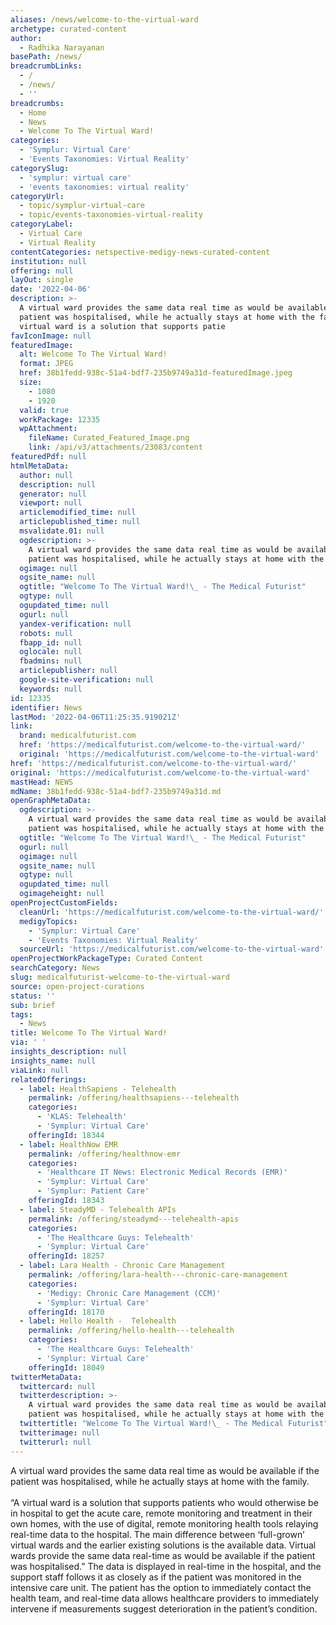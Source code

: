 ```yaml
---
aliases: /news/welcome-to-the-virtual-ward
archetype: curated-content
author:
  - Radhika Narayanan
basePath: /news/
breadcrumbLinks:
  - /
  - /news/
  - ''
breadcrumbs:
  - Home
  - News
  - Welcome To The Virtual Ward!
categories:
  - 'Symplur: Virtual Care'
  - 'Events Taxonomies: Virtual Reality'
categorySlug:
  - 'symplur: virtual care'
  - 'events taxonomies: virtual reality'
categoryUrl:
  - topic/symplur-virtual-care
  - topic/events-taxonomies-virtual-reality
categoryLabel:
  - Virtual Care
  - Virtual Reality
contentCategories: netspective-medigy-news-curated-content
institution: null
offering: null
layOut: single
date: '2022-04-06'
description: >-
  A virtual ward provides the same data real time as would be available if the
  patient was hospitalised, while he actually stays at home with the family.“A
  virtual ward is a solution that supports patie
favIconImage: null
featuredImage:
  alt: Welcome To The Virtual Ward!
  format: JPEG
  href: 38b1fedd-938c-51a4-bdf7-235b9749a31d-featuredImage.jpeg
  size:
    - 1080
    - 1920
  valid: true
  workPackage: 12335
  wpAttachment:
    fileName: Curated_Featured_Image.png
    link: /api/v3/attachments/23083/content
featuredPdf: null
htmlMetaData:
  author: null
  description: null
  generator: null
  viewport: null
  articlemodified_time: null
  articlepublished_time: null
  msvalidate.01: null
  ogdescription: >-
    A virtual ward provides the same data real time as would be available if the
    patient was hospitalised, while he actually stays at home with the family.
  ogimage: null
  ogsite_name: null
  ogtitle: "Welcome To The Virtual Ward!\_ - The Medical Futurist"
  ogtype: null
  ogupdated_time: null
  ogurl: null
  yandex-verification: null
  robots: null
  fbapp_id: null
  oglocale: null
  fbadmins: null
  articlepublisher: null
  google-site-verification: null
  keywords: null
id: 12335
identifier: News
lastMod: '2022-04-06T11:25:35.919021Z'
link:
  brand: medicalfuturist.com
  href: 'https://medicalfuturist.com/welcome-to-the-virtual-ward/'
  original: 'https://medicalfuturist.com/welcome-to-the-virtual-ward'
href: 'https://medicalfuturist.com/welcome-to-the-virtual-ward/'
original: 'https://medicalfuturist.com/welcome-to-the-virtual-ward'
mastHead: NEWS
mdName: 38b1fedd-938c-51a4-bdf7-235b9749a31d.md
openGraphMetaData:
  ogdescription: >-
    A virtual ward provides the same data real time as would be available if the
    patient was hospitalised, while he actually stays at home with the family.
  ogtitle: "Welcome To The Virtual Ward!\_ - The Medical Futurist"
  ogurl: null
  ogimage: null
  ogsite_name: null
  ogtype: null
  ogupdated_time: null
  ogimageheight: null
openProjectCustomFields:
  cleanUrl: 'https://medicalfuturist.com/welcome-to-the-virtual-ward/'
  medigyTopics:
    - 'Symplur: Virtual Care'
    - 'Events Taxonomies: Virtual Reality'
  sourceUrl: 'https://medicalfuturist.com/welcome-to-the-virtual-ward'
openProjectWorkPackageType: Curated Content
searchCategory: News
slug: medicalfuturist-welcome-to-the-virtual-ward
source: open-project-curations
status: ''
sub: brief
tags:
  - News
title: Welcome To The Virtual Ward!
via: ' '
insights_description: null
insights_name: null
viaLink: null
relatedOfferings:
  - label: HealthSapiens - Telehealth
    permalink: /offering/healthsapiens---telehealth
    categories:
      - 'KLAS: Telehealth'
      - 'Symplur: Virtual Care'
    offeringId: 18344
  - label: HealthNow EMR
    permalink: /offering/healthnow-emr
    categories:
      - 'Healthcare IT News: Electronic Medical Records (EMR)'
      - 'Symplur: Virtual Care'
      - 'Symplur: Patient Care'
    offeringId: 18343
  - label: SteadyMD - Telehealth APIs
    permalink: /offering/steadymd---telehealth-apis
    categories:
      - 'The Healthcare Guys: Telehealth'
      - 'Symplur: Virtual Care'
    offeringId: 18257
  - label: Lara Health - Chronic Care Management
    permalink: /offering/lara-health---chronic-care-management
    categories:
      - 'Medigy: Chronic Care Management (CCM)'
      - 'Symplur: Virtual Care'
    offeringId: 18170
  - label: Hello Health -  Telehealth
    permalink: /offering/hello-health---telehealth
    categories:
      - 'The Healthcare Guys: Telehealth'
      - 'Symplur: Virtual Care'
    offeringId: 18049
twitterMetaData:
  twittercard: null
  twitterdescription: >-
    A virtual ward provides the same data real time as would be available if the
    patient was hospitalised, while he actually stays at home with the family.
  twittertitle: "Welcome To The Virtual Ward!\_ - The Medical Futurist"
  twitterimage: null
  twitterurl: null
---
```

<p>A virtual ward provides the same data real time as would be available if the patient was hospitalised, while he actually stays at home with the family.<br><br>“A virtual ward is a solution that supports patients who would otherwise be in hospital to get the acute care, remote monitoring and treatment in their own homes, with the use of digital, remote monitoring health tools relaying real-time data to the hospital.
The main difference between ‘full-grown’ virtual wards and the earlier existing solutions is the available data.
Virtual wards provide the same data real-time as would be available if the patient was hospitalised.”
The data is displayed in real-time in the hospital, and the support staff follows it as closely as if the patient was monitored in the intensive care unit.
The patient has the option to immediately contact the health team, and real-time data allows healthcare providers to immediately intervene if measurements suggest deterioration in the patient’s condition.</p>